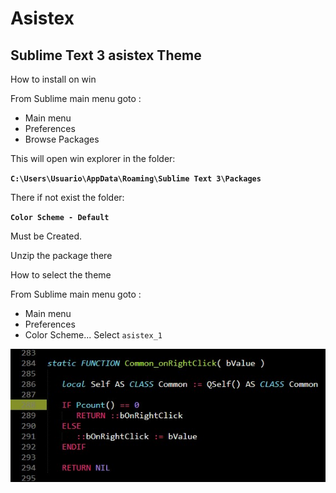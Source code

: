 
# **Asistex**

## Sublime Text 3 asistex Theme

How to install on win 

From Sublime main menu goto :
  - Main menu
  - Preferences
  - Browse Packages

This will open win explorer in the folder:

  **`C:\Users\Usuario\AppData\Roaming\Sublime Text 3\Packages`**

There if not exist the folder:

  **`Color Scheme - Default`**

Must be Created.

Unzip the package there

How to select the theme

From Sublime main menu goto :
  - Main menu
  - Preferences
  - Color Scheme...
    Select `asistex_1`



[![image](https://github.com/asistex/Sublime-Text-Themes/blob/master/sample.jpg)](https://github.com/asistex/Sublime-Text-Themes/)
